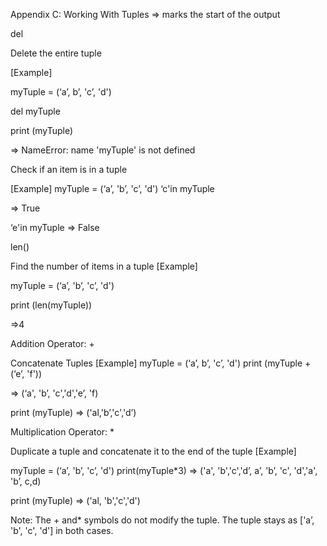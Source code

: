 Appendix C: Working With Tuples
=> marks the start of the output

del

Delete the entire tuple

[Example]

myTuple = (‘a’, b’, 'c’, 'd')

del myTuple

print (myTuple)

=> NameError: name 'myTuple' is not defined

Check if an item is in a tuple

[Example]
myTuple = (‘a’, 'b’, 'c’, 'd')
‘c'in myTuple

=> True

‘e'in myTuple
=> False

len()

Find the number of items in a tuple
[Example]

myTuple = (‘a’, 'b’, 'c’, 'd')

print (len(myTuple))

=>4

Addition Operator: +

Concatenate Tuples
[Example]
myTuple = (‘a’, b’, 'c’, 'd')
print (myTuple + (‘e’, 'f'))

=> (‘a', 'b’, 'c','d','e’, 'f)

print (myTuple)
=> ('al,'b’,'c','d’)

Multiplication Operator: *

Duplicate a tuple and concatenate it to the end of the tuple
[Example]

myTuple = (‘a’, 'b’, 'c’, 'd')
print(myTuple*3)
=> ('a', 'b','c','d’, a’, 'b’, 'c', 'd','a', 'b’, c,d)

print (myTuple)
=> ('al, 'b','c','d')

Note: The + and* symbols do not modify the tuple. The tuple stays as ['a’, 'b',
'c', 'd'] in both cases.
